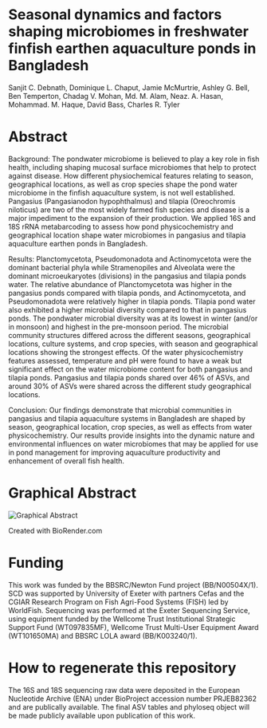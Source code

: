 # Seasonal dynamics and factors shaping microbiomes in freshwater finfish earthen aquaculture ponds in Bangladesh
Sanjit C. Debnath, Dominique L. Chaput, Jamie McMurtrie, Ashley G. Bell, Ben Temperton, Chadag V. Mohan, Md. M. Alam, Neaz. A. Hasan, Mohammad. M. Haque, David Bass, Charles R. Tyler

# Abstract 
Background: The pondwater microbiome is believed to play a key role in fish health, including shaping mucosal surface microbiomes that help to protect against disease. How different physiochemical features relating to season, geographical locations, as well as crop species shape the pond water microbiome in the finfish aquaculture system, is not well established. Pangasius (Pangasianodon hypophthalmus) and tilapia (Oreochromis niloticus) are two of the most widely farmed fish species and disease is a major impediment to the expansion of their production. We applied 16S and 18S rRNA metabarcoding to assess how pond physicochemistry and geographical location shape water microbiomes in pangasius and tilapia aquaculture earthen ponds in Bangladesh.

Results: Planctomycetota, Pseudomonadota and Actinomycetota were the dominant bacterial phyla while Stramenopiles and Alveolata were the dominant microeukaryotes (divisions) in the pangasius and tilapia ponds water. The relative abundance of Planctomycetota was higher in the pangasius ponds compared with tilapia ponds, and Actinomycetota, and Pseudomonadota were relatively higher in tilapia ponds. Tilapia pond water also exhibited a higher microbial diversity compared to that in pangasius ponds. The pondwater microbial diversity was at its lowest in winter (and/or in monsoon) and highest in the pre-monsoon period. The microbial community structures differed across the different seasons, geographical locations, culture systems, and crop species, with season and geographical locations showing the strongest effects. Of the water physicochemistry features assessed, temperature and pH were found to have a weak but significant effect on the water microbiome content for both pangasius and tilapia ponds. Pangasius and tilapia ponds shared over 46% of ASVs, and around 30% of ASVs were shared across the different study geographical locations.

Conclusion: Our findings demonstrate that microbial communities in pangasius and tilapia aquaculture systems in Bangladesh are shaped by season, geographical location, crop species, as well as effects from water physicochemistry. Our results provide insights into the dynamic nature and environmental influences on water microbiomes that may be applied for use in pond management for improving aquaculture productivity and enhancement of overall fish health. 

# Graphical Abstract
![Graphical Abstract](https://github.com/user-attachments/assets/a5b0444f-4c61-4456-a50a-159439619a31)

Created with BioRender.com

# Funding
This work was funded by the BBSRC/Newton Fund project (BB/N00504X/1). SCD was supported by University of Exeter with partners Cefas and the CGIAR Research Program on Fish Agri-Food Systems (FISH) led by WorldFish. Sequencing was performed at the Exeter Sequencing Service, using equipment funded by the Wellcome Trust Institutional Strategic Support Fund (WT097835MF), Wellcome Trust Multi-User Equipment Award (WT101650MA) and BBSRC LOLA award (BB/K003240/1). 

# How to regenerate this repository
The 16S and 18S sequencing raw data were deposited in the European Nucleotide Archive (ENA) under BioProject accession number PRJEB82362 and are publically available. The final ASV tables and phyloseq object will be made publicly available upon publication of this work. 
